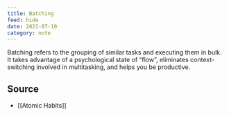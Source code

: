 ```yaml
---
title: Batching
feed: hide
date: 2021-07-10
category: note
---
```


Batching refers to the grouping of similar tasks and executing them in bulk. It takes advantage of a psychological state of “flow”, eliminates context-switching involved in multitasking, and helps you be productive.

## Source
- [[Atomic Habits]]